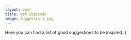 ```yaml
---
layout: post
title: get inspired
image: suggestin-1.jpg
---
```


Here you can find a list of good suggestions to be inspired ;)

